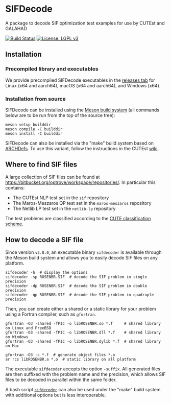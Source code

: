 # SIFDecode
A package to decode SIF optimization test examples for use by CUTEst and GALAHAD

[![Build Status](https://img.shields.io/github/actions/workflow/status/ralna/SIFDecode/ci.yml?branch=master)](https://github.com/ralna/SIFDecode/actions/workflows/ci.yml)
[![License: LGPL v3](https://img.shields.io/badge/License-LGPL%20v3-blue.svg)](https://www.gnu.org/licenses/lgpl-3.0)

## Installation

### Precompiled library and executables

We provide precompiled SIFDecode executables in the [releases tab](https://github.com/ralna/SIFDecode/releases/latest/) for Linux (x64 and aarch64), macOS (x64 and aarch64), and Windows (x64).

### Installation from source

SIFDecode can be installed using the [Meson build system](https://mesonbuild.com) (all commands below are to be run from the top of the source tree):

```shell
meson setup builddir
meson compile -C builddir
meson install -C builddir
```

SIFDecode can also be installed via the "make" build system based on [ARCHDefs](https://github.com/ralna/ARCHDefs).
To use this variant, follow the instructions in the CUTEst [wiki](https://github.com/ralna/CUTEst/wiki).

## Where to find SIF files
A large collection of SIF files can be found at https://bitbucket.org/optrove/workspace/repositories/.
In particular this contains:
* The CUTEst NLP test set in the `sif` repository
* The Maros-Meszaros QP test set in the `maros-meszaros` repository
* The Netlib LP test set in the `netlib-lp` repository

The test problems are classified according to the [CUTE classification scheme](https://ralna.github.io/SIFDecode/html/classification/).

## How to decode a SIF file

Since version `v3.0.0`, an executable binary `sifdecoder` is
available through the Meson build system and allows you to easily
decode SIF files on any platform.

```shell
sifdecoder -h  # display the options
sifdecoder -sp ROSENBR.SIF  # decode the SIF problem in single precision
sifdecoder -dp ROSENBR.SIF  # decode the SIF problem in double precision
sifdecoder -qp ROSENBR.SIF  # decode the SIF problem in quadruple precision
```

Then, you can create either a shared or a static library for your problem
using a Fortran compiler, such as `gfortran`.
```shell
gfortran -O3 -shared -fPIC -o libROSENBR.so *.f     # shared library on Linux and FreeBSD
gfortran -O3 -shared -fPIC -o libROSENBR.dll *.f    # shared library on Windows
gfortran -O3 -shared -fPIC -o libROSENBR.dylib *.f  # shared library on Mac

gfortran -O3 -c *.f  # generate object files *.o
ar rcs libROSENBR.a *.o  # static library on all platform
```

The executable `sifdecoder` accepts the option `-suffix`.
All generated files are then suffixed with the problem name and the precision,
which allows SIF files to be decoded in parallel within the same folder.

A bash script [`sifdecoder`](https://github.com/ralna/SIFDecode/blob/master/bin/sifdecoder) can
also be used under the "make" build system with additional options but is less interoperable.
